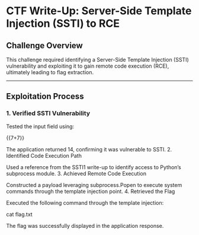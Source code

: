 # CTF Write-Up: Server-Side Template Injection (SSTI) to RCE

## Challenge Overview

This challenge required identifying a Server-Side Template Injection (SSTI) vulnerability and exploiting it to gain remote code execution (RCE), ultimately leading to flag extraction.

---

## Exploitation Process

### 1. Verified SSTI Vulnerability

Tested the input field using:

{{7+7}}

The application returned 14, confirming it was vulnerable to SSTI.
2. Identified Code Execution Path

Used a reference from the SSTI1 write-up to identify access to Python’s subprocess module.
3. Achieved Remote Code Execution

Constructed a payload leveraging subprocess.Popen to execute system commands through the template injection point.
4. Retrieved the Flag

Executed the following command through the template injection:

cat flag.txt

The flag was successfully displayed in the application response.
